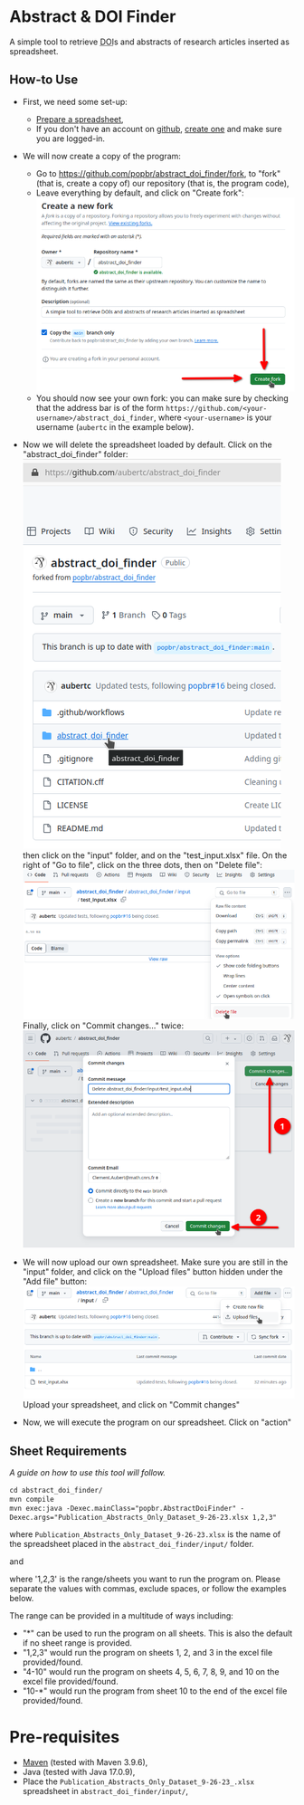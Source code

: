 # Abstract & DOI Finder

A simple tool to retrieve <abbr title="Digital Object Identifier">DOI</abbr>s and abstracts of research articles inserted as spreadsheet.

## How-to Use

- First, we need some set-up:
    - [Prepare a spreadsheet](#sheet-requirements),
    - If you don't have an account on [github](https://github.com/), [create one](https://github.com/signup) and make sure you are logged-in.

- We will now create a copy of the program:
    - Go to <https://github.com/popbr/abstract_doi_finder/fork>, to "fork" (that is, create a copy of) our repository (that is, the program code),
    - Leave everything by default, and click on "Create fork":
        ![](how_to/fork_in_github.png)
    - You should now see your own fork: you can make sure by checking that the address bar is of the form `https://github.com/<your-username>/abstract_doi_finder`, where `<your-username>` is your username (`aubertc` in the example below). 

- Now we will delete the spreadsheet loaded by default.
    Click on the "abstract_doi_finder" folder:
    ![](how_to/naviguate_in_github_1.png)
    then click on the "input" folder, and on the "test_input.xlsx" file. On the right of "Go to file", click on the three dots, then on "Delete file":
    ![](how_to/naviguate_in_github_4.png)
    Finally, click on "Commit changes…" twice:
    ![](how_to/naviguate_in_github_5.png)

- We will now upload our own spreadsheet.
    Make sure you are still in the "input" folder, and click on the "Upload files" button hidden under the "Add file" button:
    ![](how_to/naviguate_in_github_2.png)
    Upload your spreadsheet, and click on "Commit changes"
    
- Now, we will execute the program on our spreadsheet.
    Click on "action"



## Sheet Requirements




_A guide on how to use this tool will follow._

```
cd abstract_doi_finder/
mvn compile
mvn exec:java -Dexec.mainClass="popbr.AbstractDoiFinder" -Dexec.args="Publication_Abstracts_Only_Dataset_9-26-23.xlsx 1,2,3"
```

where `Publication_Abstracts_Only_Dataset_9-26-23.xlsx` is the name of the spreadsheet placed in the `abstract_doi_finder/input/` folder.

and

where '1,2,3' is the range/sheets you want to run the program on. Please separate the values with commas, exclude spaces, or follow the examples below.

The range can be provided in a multitude of ways including:

- "*" can be used to run the program on all sheets. This is also the default if no sheet range is provided.
- "1,2,3" would run the program on sheets 1, 2, and 3 in the excel file provided/found.
- "4-10" would run the program on sheets 4, 5, 6, 7, 8, 9, and 10 on the excel file provided/found.
- "10-*" would run the program from sheet 10 to the end of the excel file provided/found.

# Pre-requisites

- [Maven](https://maven.apache.org/install.html) (tested with Maven 3.9.6),
- Java (tested with Java 17.0.9),
- Place the `Publication_Abstracts_Only_Dataset_9-26-23_.xlsx` spreadsheet in `abstract_doi_finder/input/`,
